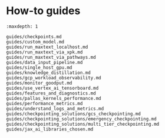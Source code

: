 <!--
 Copyright 2024 Google LLC

 Licensed under the Apache License, Version 2.0 (the "License");
 you may not use this file except in compliance with the License.
 You may obtain a copy of the License at

      https://www.apache.org/licenses/LICENSE-2.0

 Unless required by applicable law or agreed to in writing, software
 distributed under the License is distributed on an "AS IS" BASIS,
 WITHOUT WARRANTIES OR CONDITIONS OF ANY KIND, either express or implied.
 See the License for the specific language governing permissions and
 limitations under the License.
 -->

# How-to guides

```{toctree}
:maxdepth: 1

guides/checkpoints.md
guides/custom_model.md
guides/run_maxtext_localhost.md
guides/run_maxtext_via_xpk.md
guides/run_maxtext_via_pathways.md
guides/data_input_pipeline.md
guides/single_host_gpu.md
guides/knowledge_distillation.md
guides/gcp_workload_observability.md
guides/monitor_goodput.md
guides/use_vertex_ai_tensorboard.md
guides/features_and_diagnostics.md
guides/pallas_kernels_performance.md
guides/performance_metrics.md
guides/understand_logs_and_metrics.md
guides/checkpointing_solutions/gcs_checkpointing.md
guides/checkpointing_solutions/emergency_checkpointing.md
guides/checkpointing_solutions/multi_tier_checkpointing.md
guides/jax_ai_libraries_chosen.md
```
